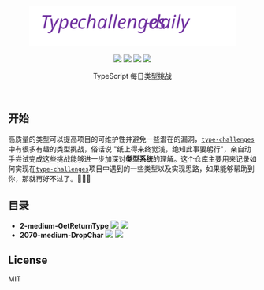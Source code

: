 <p align='center'>
  <img src='./pic/logo.svg' width='420'/>
</p>

<p align="center">
    <img src="https://img.shields.io/github/last-commit/martisss/type-challenges-daily">
    <img src="https://img.shields.io/maintenance/yes/2022"/>
    <img src="https://img.shields.io/badge/-%E6%AD%A3%E5%9C%A8%E6%96%BD%E5%B7%A5-red"/>
    <a href='https://www.typescriptlang.org/play?install-plugin=%40type-challenges%2Fplayground-plugin'>
       <img src='https://img.shields.io/badge/Playground-143?logo=typescript&color=3178C6&logoColor=fff'/>
    </a>
</p>

<p align='center'>TypeScript 每日类型挑战</p>

<br/>

## 开始

高质量的类型可以提高项目的可维护性并避免一些潜在的漏洞，[`type-challenges`](https://github.com/type-challenges/type-challenges) 中有很多有趣的类型挑战，俗话说 "纸上得来终觉浅，绝知此事要躬行"，亲自动手尝试完成这些挑战能够进一步加深对**类型系统**的理解。这个仓库主要用来记录如何实现在[`type-challenges`](https://github.com/type-challenges/type-challenges)项目中遇到的一些类型以及实现思路，如果能够帮助到你，那就再好不过了。:tada::tada::tada:

## 目录

- **2-medium-GetReturnType**  <a href="https://github.com/type-challenges/type-challenges/blob/main/questions/00002-medium-return-type/README.zh-CN.md" target="_blank"><img src="https://img.shields.io/badge/Playground-%E5%8E%BB%E5%81%9A%E6%93%8D-blue"/></a> <a href='./src/2-medium-GetReturnType.md' alt='2'><img src="https://img.shields.io/badge/-Answer-green"/></a>  
- **2070-medium-DropChar**  <a href="https://github.com/type-challenges/type-challenges/blob/main/questions/02070-medium-drop-char/README.md" target="_blank"><img src="https://img.shields.io/badge/Playground-%E5%8E%BB%E5%81%9A%E6%93%8D-blue"/></a> <a href='./src/2070-medium-DropChar.md' alt='2'><img src="https://img.shields.io/badge/-Answer-green"/></a>  

## License

MIT